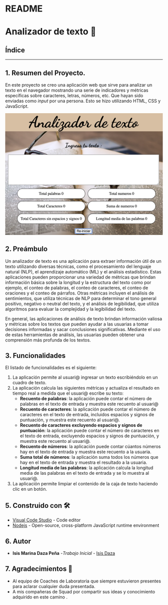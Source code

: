 # README

# Analizador de texto 📑

## Índice

---

## 1. Resumen del Proyecto.

En este proyecto se creo una aplicación web que sirve para analizar un texto en el navegador mostrando una serie de indicadores y métricas específicas sobre caracteres, letras, números, etc. Que hayan sido enviadas como *input* por una persona. Esto se hizo utilizando HTML, CSS y JavaScript.

![My text analyzer](2023-09-25-23-35-26.png)


## 2. Preámbulo

Un analizador de texto es una aplicación para extraer información útil de un texto utilizando diversas técnicas, como el procesamiento del lenguaje natural (NLP), el aprendizaje automático (ML) y el análisis estadístico. Estas aplicaciones pueden proporcionar una variedad de métricas que brindan información básica sobre la longitud y la estructura del texto como por ejemplo, el conteo de palabras, el conteo de caracteres, el conteo de oraciones y el conteo de párrafos. Otras métricas incluyen el análisis de sentimientos, que utiliza técnicas de NLP para determinar el tono general positivo, negativo o neutral del texto, y el análisis de legibilidad, que utiliza algoritmos para evaluar la complejidad y la legibilidad del texto.

En general, las aplicaciones de análisis de texto brindan información valiosa y métricas sobre los textos que pueden ayudar a las usuarias a tomar decisiones informadas y sacar conclusiones significativas. Mediante el uso de estas herramientas de análisis, las usuarias pueden obtener una comprensión más profunda de los textos.

## 3. Funcionalidades

El listado de funcionalidades es el siguiente:

1. La aplicación permite al usuari@ ingresar un texto escribiéndolo en un cuadro de texto.
2. La aplicación calcula las siguientes métricas y actualiza el resultado en tiempo real a medida que el usuari@ escribe su texto:
    - **Recuento de palabras**: la aplicación puede contar el número de palabras en el texto de entrada y muestra este recuento al usuari@
    - **Recuento de caracteres**: la aplicación puede contar el número de caracteres en el texto de entrada, incluidos espacios y signos de puntuación, y muestra este recuento al usuari@.
    - **Recuento de caracteres excluyendo espacios y signos de puntuación**: la aplicación puede contar el número de caracteres en el texto de entrada, excluyendo espacios y signos de puntuación, y muestra este recuento al usuari@.
    - **Recuento de números**: la aplicación puede contar cúantos números hay en el texto de entrada y muestra este recuento a la usuaria.
    - **Suma total de números**: la aplicación suma todos los números que hay en el texto de entrada y muestra el resultado a la usuaria.
    - **Longitud media de las palabras**: la aplicación calcula la longitud media de las palabras en el texto de entrada y se lo muestra al usuari@.
3. La aplicación permite limpiar el contenido de la caja de texto haciendo clic en un botón.

## 5. **Construido con 🛠️**

- [Visual Code Studio](https://code.visualstudio.com/) - Code editor
- [Nodejs](https://nodejs.org/es) - Open-source, cross-platform JavaScript runtime environment

## 6. Autor

- **Isis Marina Daza Peña** -*Trabajo Inicial* - [Isis Daza](notion://www.notion.so/README-23889c319c50443aa73b786797b1bda0#isis-daza)

## 7. Agradecimientos 🎁

- Al equipo de Coaches de Laboratoria que siempre estuvieron presentes para aclarar cualquier duda presentada.
- A mis compañeras de Squad por compartir sus ideas y conocimiento adquirido en este camino .
